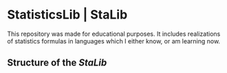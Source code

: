 # StatisticsLib | StaLib
This repository was made for educational purposes. It includes realizations of statistics formulas in languages which I either know, or am learning now.


## Structure of the _StaLib_
